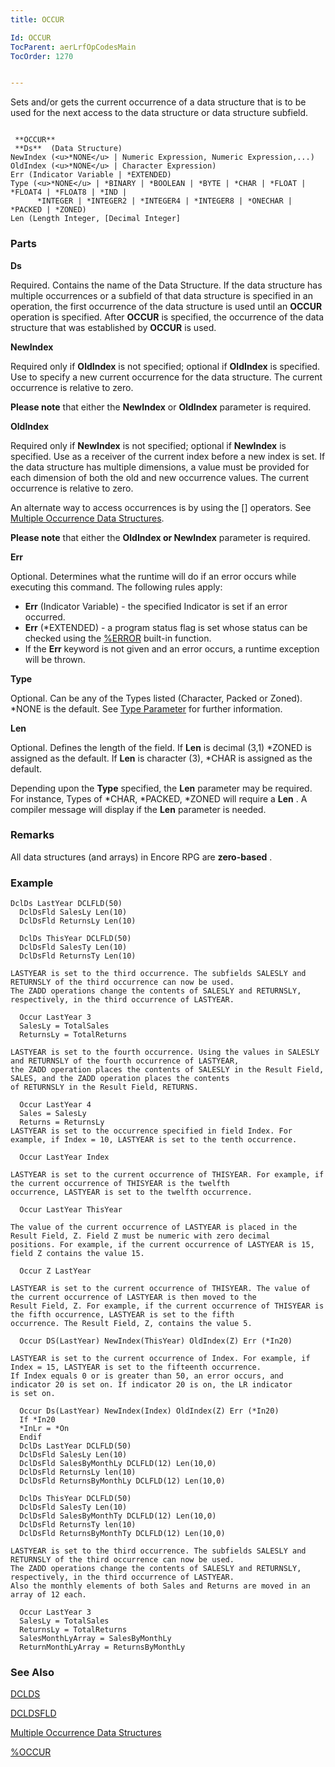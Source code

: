 ```yaml
---
title: OCCUR

Id: OCCUR
TocParent: aerLrfOpCodesMain
TocOrder: 1270


---
```


Sets and/or gets the current occurrence of a data structure that is to be used for the next access to the data structure or data structure subfield. 

```

 **OCCUR** 
 **Ds**  (Data Structure)
NewIndex (<u>*NONE</u> | Numeric Expression, Numeric Expression,...)
OldIndex (<u>*NONE</u> | Character Expression)
Err (Indicator Variable | *EXTENDED)
Type (<u>*NONE</u> | *BINARY | *BOOLEAN | *BYTE | *CHAR | *FLOAT | *FLOAT4 | *FLOAT8 | *IND | 
      *INTEGER | *INTEGER2 | *INTEGER4 | *INTEGER8 | *ONECHAR | *PACKED | *ZONED)
Len (Length Integer, [Decimal Integer]      
```

### Parts

**Ds** 

Required. Contains the name of the Data Structure. If the data structure has multiple occurrences or a subfield of that data structure is specified in an operation, the first occurrence of the data structure is used until an **OCCUR** operation is specified. After **OCCUR** is specified, the occurrence of the data structure that was established by **OCCUR** is used.


**NewIndex** 

Required only if **OldIndex** is not specified; optional if **OldIndex** is specified. Use to specify a new current occurrence for the data structure. The current occurrence is relative to zero. 

**Please note** that either the **NewIndex** or **OldIndex** parameter is required.


**OldIndex** 

Required only if **NewIndex** is not specified; optional if **NewIndex** is specified. Use as a receiver of the current index before a new index is set. If the data structure has multiple dimensions, a value must be provided for each dimension of both the old and new occurrence values. The current occurrence is relative to zero. 

An alternate way to access occurrences is by using the [] operators. See [Multiple Occurrence Data Structures](Mult_Occur_DS.html).


**Please note** that either the **OldIndex or NewIndex** parameter is required.


**Err** 

Optional. Determines what the runtime will do if an error occurs while executing this command. The following rules apply: 

- **Err** (Indicator Variable) - the specified Indicator is set if an error occurred.
- **Err** (*EXTENDED) - a program status flag is set whose status can be checked using the [%ERROR](ERROR_Function.html) built-in function.
- If the **Err** keyword is not given and an error occurs, a runtime exception will be thrown.


**Type** 

Optional. Can be any of the Types listed (Character, Packed or Zoned). *NONE is the default. See [Type Parameter](Type_Parameter.html) for further information.


**Len** 

Optional. Defines the length of the field. If **Len** is decimal (3,1) *ZONED is assigned as the default. If **Len** is character (3), *CHAR is assigned as the default. 

Depending upon the **Type** specified, the **Len** parameter may be required. For instance, Types of *CHAR, *PACKED, *ZONED will require a **Len** . A compiler message will display if the **Len** parameter is needed.


### Remarks
All data structures (and arrays) in Encore RPG are **zero-based** . 

### Example

```
DclDs LastYear DCLFLD(50)
  DclDsFld SalesLy Len(10)
  DclDsFld ReturnsLy Len(10)

  DclDs ThisYear DCLFLD(50)
  DclDsFld SalesTy Len(10)
  DclDsFld ReturnsTy Len(10) 

LASTYEAR is set to the third occurrence. The subfields SALESLY and RETURNSLY of the third occurrence can now be used. 
The ZADD operations change the contents of SALESLY and RETURNSLY, respectively, in the third occurrence of LASTYEAR. 

  Occur LastYear 3
  SalesLy = TotalSales
  ReturnsLy = TotalReturns 

LASTYEAR is set to the fourth occurrence. Using the values in SALESLY and RETURNSLY of the fourth occurrence of LASTYEAR,
the ZADD operation places the contents of SALESLY in the Result Field, SALES, and the ZADD operation places the contents
of RETURNSLY in the Result Field, RETURNS. 

  Occur LastYear 4
  Sales = SalesLy
  Returns = ReturnsLy 
LASTYEAR is set to the occurrence specified in field Index. For example, if Index = 10, LASTYEAR is set to the tenth occurrence. 

  Occur LastYear Index 

LASTYEAR is set to the current occurrence of THISYEAR. For example, if the current occurrence of THISYEAR is the twelfth 
occurrence, LASTYEAR is set to the twelfth occurrence. 

  Occur LastYear ThisYear 

The value of the current occurrence of LASTYEAR is placed in the Result Field, Z. Field Z must be numeric with zero decimal
positions. For example, if the current occurrence of LASTYEAR is 15, field Z contains the value 15. 

  Occur Z LastYear 

LASTYEAR is set to the current occurrence of THISYEAR. The value of the current occurrence of LASTYEAR is then moved to the
Result Field, Z. For example, if the current occurrence of THISYEAR is the fifth occurrence, LASTYEAR is set to the fifth 
occurrence. The Result Field, Z, contains the value 5. 

  Occur DS(LastYear) NewIndex(ThisYear) OldIndex(Z) Err (*In20) 

LASTYEAR is set to the current occurrence of Index. For example, if Index = 15, LASTYEAR is set to the fifteenth occurrence.
If Index equals 0 or is greater than 50, an error occurs, and indicator 20 is set on. If indicator 20 is on, the LR indicator 
is set on. 

  Occur Ds(LastYear) NewIndex(Index) OldIndex(Z) Err (*In20)
  If *In20
  *InLr = *On
  Endif 
  DclDs LastYear DCLFLD(50)
  DclDsFld SalesLy Len(10)
  DclDsFld SalesByMonthLy DCLFLD(12) Len(10,0)
  DclDsFld ReturnsLy len(10)
  DclDsFld ReturnsByMonthLy DCLFLD(12) Len(10,0)

  DclDs ThisYear DCLFLD(50)
  DclDsFld SalesTy Len(10)
  DclDsFld SalesByMonthTy DCLFLD(12) Len(10,0)
  DclDsFld ReturnsTy len(10)
  DclDsFld ReturnsByMonthTy DCLFLD(12) Len(10,0) 

LASTYEAR is set to the third occurrence. The subfields SALESLY and RETURNSLY of the third occurrence can now be used.
The ZADD operations change the contents of SALESLY and RETURNSLY, respectively, in the third occurrence of LASTYEAR.
Also the monthly elements of both Sales and Returns are moved in an array of 12 each. 

  Occur LastYear 3
  SalesLy = TotalSales
  ReturnsLy = TotalReturns
  SalesMonthLyArray = SalesByMonthLy
  ReturnMonthLyArray = ReturnsByMonthLy 
```

### See Also
[DCLDS](DCLDS.html)

[DCLDSFLD](DCLDSFLD.html)

[Multiple Occurrence Data Structures](Mult_Occur_DS.html)

[%OCCUR](OCCUR_Function.html) 
